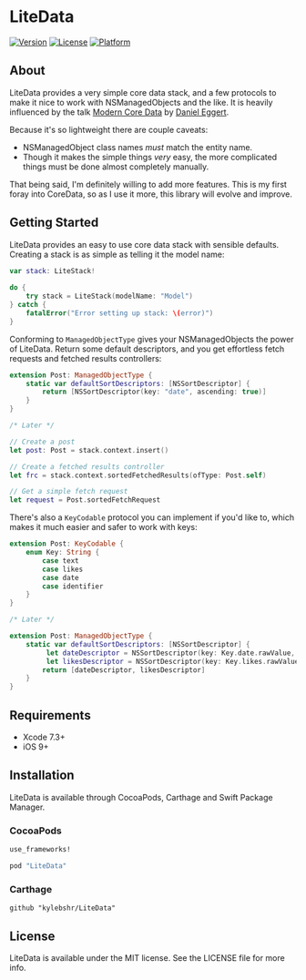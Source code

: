 # LiteData

[![Version](https://img.shields.io/cocoapods/v/LiteData.svg?style=flat)](http://cocoapods.org/pods/LiteData)
[![License](https://img.shields.io/cocoapods/l/LiteData.svg?style=flat)](http://cocoapods.org/pods/LiteData)
[![Platform](https://img.shields.io/cocoapods/p/LiteData.svg?style=flat)](http://cocoapods.org/pods/LiteData)

## About

LiteData provides a very simple core data stack, and a few protocols to make it nice to work with NSManagedObjects and the like. It is heavily influenced by the talk [Modern Core Data](https://realm.io/news/tryswift-daniel-eggert-modern-core-data/) by [Daniel Eggert](https://github.com/danieleggert). 

Because it's so lightweight there are couple caveats:

- NSManagedObject class names *must* match the entity name.
- Though it makes the simple things *very* easy, the more complicated things must be done almost completely manually.

That being said, I'm definitely willing to add more features. This is my first foray into CoreData, so as I use it more, this library will evolve and improve. 

## Getting Started

LiteData provides an easy to use core data stack with sensible defaults. Creating a stack is as simple as telling it the model name:

```swift
var stack: LiteStack!
	
do {
	try stack = LiteStack(modelName: "Model")
} catch {
	fatalError("Error setting up stack: \(error)")
}
```

Conforming to `ManagedObjectType` gives your NSManagedObjects the power of LiteData. Return some default descriptors, and you get effortless fetch requests and fetched results controllers:

```swift
extension Post: ManagedObjectType {
    static var defaultSortDescriptors: [NSSortDescriptor] {
        return [NSSortDescriptor(key: "date", ascending: true)]
    }
}

/* Later */

// Create a post
let post: Post = stack.context.insert()

// Create a fetched results controller
let frc = stack.context.sortedFetchedResults(ofType: Post.self)

// Get a simple fetch request
let request = Post.sortedFetchRequest
```

There's also a `KeyCodable` protocol you can implement if you'd like to, which makes it much easier and safer to work with keys:

```swift
extension Post: KeyCodable {
    enum Key: String {
        case text
        case likes
        case date
        case identifier
    }
}

/* Later */

extension Post: ManagedObjectType {
    static var defaultSortDescriptors: [NSSortDescriptor] {
    	 let dateDescriptor = NSSortDescriptor(key: Key.date.rawValue, ascending: true)
    	 let likesDescriptor = NSSortDescriptor(key: Key.likes.rawValue, ascending: true)
        return [dateDescriptor, likesDescriptor]
    }
}
```
 

## Requirements

- Xcode 7.3+
- iOS 9+

## Installation

LiteData is available through CocoaPods, Carthage and Swift Package Manager.

### CocoaPods

```ruby
use_frameworks!

pod "LiteData"
```

### Carthage

```
github "kylebshr/LiteData"
```

## License

LiteData is available under the MIT license. See the LICENSE file for more info.
